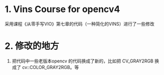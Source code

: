 # 1. Vins Course for opencv4
采用课程《从零手写VIO》第七章的代码（一种简化的VINS）进行了一些修改

# 2. 修改的地方
1. 把代码中一些老版本opencv 的代码换成了新的，比如把 CV_GRAY2RGB 换成了 cv::COLOR_GRAY2RGB。等
 